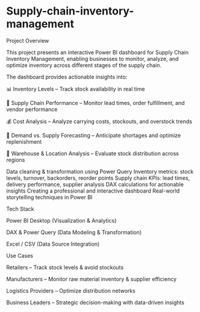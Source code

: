 # Supply-chain-inventory-management
Project Overview

This project presents an interactive Power BI dashboard for Supply Chain Inventory Management, enabling businesses to monitor, analyze, and optimize inventory across different stages of the supply chain.

The dashboard provides actionable insights into:

📊 Inventory Levels – Track stock availability in real time

🚚 Supply Chain Performance – Monitor lead times, order fulfillment, and vendor performance

💰 Cost Analysis – Analyze carrying costs, stockouts, and overstock trends

🔄 Demand vs. Supply Forecasting – Anticipate shortages and optimize replenishment

📍 Warehouse & Location Analysis – Evaluate stock distribution across regions

 Data cleaning & transformation using Power Query
 Inventory metrics: stock levels, turnover, backorders, reorder points
 Supply chain KPIs: lead times, delivery performance, supplier analysis
 DAX calculations for actionable insights
 Creating a professional and interactive dashboard
 Real-world storytelling techniques in Power BI

Tech Stack

Power BI Desktop (Visualization & Analytics)

DAX & Power Query (Data Modeling & Transformation)

Excel / CSV (Data Source Integration)

Use Cases

Retailers – Track stock levels & avoid stockouts

Manufacturers – Monitor raw material inventory & supplier efficiency

Logistics Providers – Optimize distribution networks

Business Leaders – Strategic decision-making with data-driven insights
